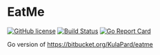 # EatMe

[![GitHub license](https://img.shields.io/badge/license-MIT-blue.svg)](https://github.com/kulapard/eatme/blob/master/LICENSE)
[![Build Status](https://travis-ci.org/kulapard/eatme.svg?branch=master)](https://travis-ci.org/kulapard/eatme)
[![Go Report Card](http://goreportcard.com/badge/kulapard/eatme)](http://goreportcard.com/report/kulapard/eatme)

Go version of https://bitbucket.org/KulaPard/eatme


